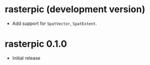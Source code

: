 # rasterpic (development version)

-   Add support for `SpatVector`, `SpatExtent`.

# rasterpic 0.1.0

-   Initial release
